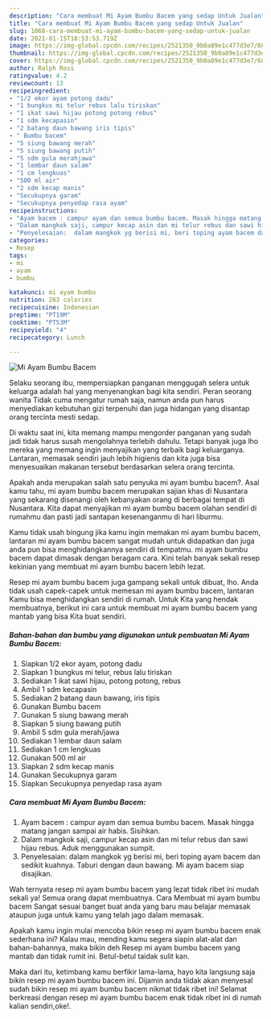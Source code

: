 ```yaml
---
description: "Cara membuat Mi Ayam Bumbu Bacem yang sedap Untuk Jualan"
title: "Cara membuat Mi Ayam Bumbu Bacem yang sedap Untuk Jualan"
slug: 1068-cara-membuat-mi-ayam-bumbu-bacem-yang-sedap-untuk-jualan
date: 2021-01-15T18:53:53.719Z
image: https://img-global.cpcdn.com/recipes/2521350_9b0a89e1c477d3e7/680x482cq70/mi-ayam-bumbu-bacem-foto-resep-utama.jpg
thumbnail: https://img-global.cpcdn.com/recipes/2521350_9b0a89e1c477d3e7/680x482cq70/mi-ayam-bumbu-bacem-foto-resep-utama.jpg
cover: https://img-global.cpcdn.com/recipes/2521350_9b0a89e1c477d3e7/680x482cq70/mi-ayam-bumbu-bacem-foto-resep-utama.jpg
author: Ralph Ross
ratingvalue: 4.2
reviewcount: 13
recipeingredient:
- "1/2 ekor ayam potong dadu"
- "1 bungkus mi telur rebus lalu tiriskan"
- "1 ikat sawi hijau potong potong rebus"
- "1 sdm kecapasin"
- "2 batang daun bawang iris tipis"
- " Bumbu bacem"
- "5 siung bawang merah"
- "5 siung bawang putih"
- "5 sdm gula merahjawa"
- "1 lembar daun salam"
- "1 cm lengkuas"
- "500 ml air"
- "2 sdm kecap manis"
- "Secukupnya garam"
- "Secukupnya penyedap rasa ayam"
recipeinstructions:
- "Ayam bacem : campur ayam dan semua bumbu bacem. Masak hingga matang jangan sampai air habis. Sisihkan."
- "Dalam mangkok saji, campur kecap asin dan mi telur rebus dan sawi hijau rebus. Aduk menggunakan sumpit."
- "Penyelesaian:  dalam mangkok yg berisi mi, beri toping ayam bacem dan sedikit kuahnya. Taburi dengan daun bawang. Mi ayam bacem siap disajikan."
categories:
- Resep
tags:
- mi
- ayam
- bumbu

katakunci: mi ayam bumbu 
nutrition: 263 calories
recipecuisine: Indonesian
preptime: "PT19M"
cooktime: "PT53M"
recipeyield: "4"
recipecategory: Lunch

---
```



![Mi Ayam Bumbu Bacem](https://img-global.cpcdn.com/recipes/2521350_9b0a89e1c477d3e7/680x482cq70/mi-ayam-bumbu-bacem-foto-resep-utama.jpg)

Selaku seorang ibu, mempersiapkan panganan menggugah selera untuk keluarga adalah hal yang menyenangkan bagi kita sendiri. Peran seorang  wanita Tidak cuma mengatur rumah saja, namun anda pun harus menyediakan kebutuhan gizi terpenuhi dan juga hidangan yang disantap orang tercinta mesti sedap.

Di waktu  saat ini, kita memang mampu mengorder panganan yang sudah jadi tidak harus susah mengolahnya terlebih dahulu. Tetapi banyak juga lho mereka yang memang ingin menyajikan yang terbaik bagi keluarganya. Lantaran, memasak sendiri jauh lebih higienis dan kita juga bisa menyesuaikan makanan tersebut berdasarkan selera orang tercinta. 



Apakah anda merupakan salah satu penyuka mi ayam bumbu bacem?. Asal kamu tahu, mi ayam bumbu bacem merupakan sajian khas di Nusantara yang sekarang disenangi oleh kebanyakan orang di berbagai tempat di Nusantara. Kita dapat menyajikan mi ayam bumbu bacem olahan sendiri di rumahmu dan pasti jadi santapan kesenanganmu di hari liburmu.

Kamu tidak usah bingung jika kamu ingin memakan mi ayam bumbu bacem, lantaran mi ayam bumbu bacem sangat mudah untuk didapatkan dan juga anda pun bisa menghidangkannya sendiri di tempatmu. mi ayam bumbu bacem dapat dimasak dengan beragam cara. Kini telah banyak sekali resep kekinian yang membuat mi ayam bumbu bacem lebih lezat.

Resep mi ayam bumbu bacem juga gampang sekali untuk dibuat, lho. Anda tidak usah capek-capek untuk memesan mi ayam bumbu bacem, lantaran Kamu bisa menghidangkan sendiri di rumah. Untuk Kita yang hendak membuatnya, berikut ini cara untuk membuat mi ayam bumbu bacem yang mantab yang bisa Kita buat sendiri.

<!--inarticleads1-->

##### Bahan-bahan dan bumbu yang digunakan untuk pembuatan Mi Ayam Bumbu Bacem:

1. Siapkan 1/2 ekor ayam, potong dadu
1. Siapkan 1 bungkus mi telur, rebus lalu tiriskan
1. Sediakan 1 ikat sawi hijau, potong potong, rebus
1. Ambil 1 sdm kecapasin
1. Sediakan 2 batang daun bawang, iris tipis
1. Gunakan  Bumbu bacem
1. Gunakan 5 siung bawang merah
1. Siapkan 5 siung bawang putih
1. Ambil 5 sdm gula merah/jawa
1. Sediakan 1 lembar daun salam
1. Sediakan 1 cm lengkuas
1. Gunakan 500 ml air
1. Siapkan 2 sdm kecap manis
1. Gunakan Secukupnya garam
1. Siapkan Secukupnya penyedap rasa ayam




<!--inarticleads2-->

##### Cara membuat Mi Ayam Bumbu Bacem:

1. Ayam bacem : campur ayam dan semua bumbu bacem. Masak hingga matang jangan sampai air habis. Sisihkan.
1. Dalam mangkok saji, campur kecap asin dan mi telur rebus dan sawi hijau rebus. Aduk menggunakan sumpit.
1. Penyelesaian:  dalam mangkok yg berisi mi, beri toping ayam bacem dan sedikit kuahnya. Taburi dengan daun bawang. Mi ayam bacem siap disajikan.




Wah ternyata resep mi ayam bumbu bacem yang lezat tidak ribet ini mudah sekali ya! Semua orang dapat membuatnya. Cara Membuat mi ayam bumbu bacem Sangat sesuai banget buat anda yang baru mau belajar memasak ataupun juga untuk kamu yang telah jago dalam memasak.

Apakah kamu ingin mulai mencoba bikin resep mi ayam bumbu bacem enak sederhana ini? Kalau mau, mending kamu segera siapin alat-alat dan bahan-bahannya, maka bikin deh Resep mi ayam bumbu bacem yang mantab dan tidak rumit ini. Betul-betul taidak sulit kan. 

Maka dari itu, ketimbang kamu berfikir lama-lama, hayo kita langsung saja bikin resep mi ayam bumbu bacem ini. Dijamin anda tiidak akan menyesal sudah bikin resep mi ayam bumbu bacem nikmat tidak ribet ini! Selamat berkreasi dengan resep mi ayam bumbu bacem enak tidak ribet ini di rumah kalian sendiri,oke!.

